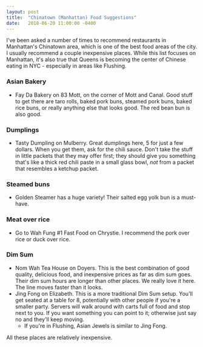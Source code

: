 ```yaml
---
layout: post
title:  "Chinatown (Manhattan) Food Suggestions"
date:   2018-06-20 11:00:00 -0400
---
```


I've been asked a number of times to recommend restaurants in Manhattan's Chinatown area, which is one of the best food areas of the city. I usually recommend a couple inexpensive places. While this list focuses on Manhattan, it's also true that Queens is becoming the center of Chinese eating in NYC - especially in areas like Flushing.

### Asian Bakery

- Fay Da Bakery on 83 Mott, on the corner of Mott and Canal. Good stuff to get there are taro rolls, baked pork buns, steamed pork buns, baked rice buns, or really anything else that looks good. The red bean bun is also good.

### Dumplings

-  Tasty Dumpling on Mulberry. Great dumplings here, 5 for just a few dollars. When you get them, ask for the chili sauce. Don't take the stuff in little packets that they may offer first; they should give you something that's like a thick red chili paste in a small glass bowl, *not* from a packet that resembles a ketchup packet.

### Steamed buns

- Golden Steamer has a huge variety! Their salted egg yolk bun is a must-have. 

### Meat over rice

- Go to Wah Fung #1 Fast Food on Chrystie. I recommend the pork over rice or duck over rice.

### Dim Sum

- Nom Wah Tea House on Doyers. This is the best combination of good quality, delicious food, and inexpensive prices as far as dim sum goes. Their dim sum hours are longer than other places. We really love it here. The line moves faster than it looks.
- Jing Fong on Elizabeth. This is a more traditional Dim Sum setup. You'll get seated at a table for 8, potentially with other people if you're a smaller party. Servers will walk around with carts full of food and stop next to you. If you want something you can point to it; otherwise just say no and they'll keep moving. 
  - If you're in Flushing, Asian Jewels is similar to Jing Fong.

All these places are relatively inexpensive.